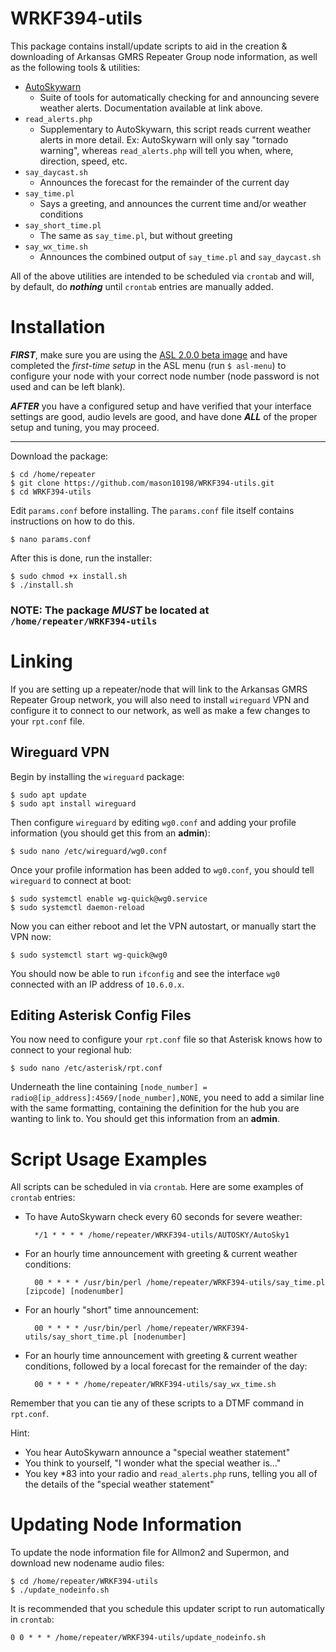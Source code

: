 # WRKF394-utils

This package contains install/update scripts to aid in the creation & downloading of Arkansas GMRS Repeater Group node information, as well as the following tools & utilities:
- [AutoSkywarn](https://kizzy03.wixsite.com/kf5vh/auto-skywarn)
    - Suite of tools for automatically checking for and announcing severe weather alerts. Documentation available at link above.
- `read_alerts.php`
    - Supplementary to AutoSkywarn, this script reads current weather alerts in more detail. Ex: AutoSkywarn will only say "tornado warning", whereas `read_alerts.php` will tell you when, where, direction, speed, etc.
- `say_daycast.sh`
    - Announces the forecast for the remainder of the current day
- `say_time.pl`
    - Says a greeting, and announces the current time and/or weather conditions
- `say_short_time.pl`
    - The same as `say_time.pl`, but without greeting
- `say_wx_time.sh`
    - Announces the combined output of `say_time.pl` and `say_daycast.sh`

All of the above utilities are intended to be scheduled via `crontab` and will, by default, do ***nothing*** until `crontab` entries are manually added.

# Installation

***FIRST***, make sure you are using the [ASL 2.0.0 beta image](http://downloads.allstarlink.org/index.php?b=ASL_Images_Beta) and have completed the *first-time setup* in the ASL menu (run `$ asl-menu`) to configure your node with your correct node number (node password is not used and can be left blank).

***AFTER*** you have a configured setup and have verified that your interface settings are good, audio levels are good, and have done ***ALL*** of the proper setup and tuning, you may proceed.

---
Download the package:

    $ cd /home/repeater
    $ git clone https://github.com/mason10198/WRKF394-utils.git
    $ cd WRKF394-utils

Edit `params.conf` before installing. The `params.conf` file itself contains instructions on how to do this.

    $ nano params.conf

After this is done, run the installer:
    
    $ sudo chmod +x install.sh
    $ ./install.sh

### NOTE: The package ***MUST*** be located at `/home/repeater/WRKF394-utils`

# Linking

If you are setting up a repeater/node that will link to the Arkansas GMRS Repeater Group network, you will also need to install `wireguard` VPN and configure it to connect to our network, as well as make a few changes to your `rpt.conf` file.

## Wireguard VPN

Begin by installing the `wireguard` package:

    $ sudo apt update
    $ sudo apt install wireguard

Then configure `wireguard` by editing `wg0.conf` and adding your profile information (you should get this from an **admin**):

    $ sudo nano /etc/wireguard/wg0.conf

Once your profile information has been added to `wg0.conf`, you should tell `wireguard` to connect at boot:

    $ sudo systemctl enable wg-quick@wg0.service
    $ sudo systemctl daemon-reload

Now you can either reboot and let the VPN autostart, or manually start the VPN now:

    $ sudo systemctl start wg-quick@wg0

You should now be able to run `ifconfig` and see the interface `wg0` connected with an IP address of `10.6.0.x`.

## Editing Asterisk Config Files
You now need to configure your `rpt.conf` file so that Asterisk knows how to connect to your regional hub:

    $ sudo nano /etc/asterisk/rpt.conf

Underneath the line containing `[node_number] = radio@[ip_address]:4569/[node_number],NONE`, you need to add a similar line with the same formatting, containing the definition for the hub you are wanting to link to. You should get this information from an **admin**.

# Script Usage Examples
All scripts can be scheduled in via `crontab`. Here are some examples of `crontab` entries:

- To have AutoSkywarn check every 60 seconds for severe weather:

        */1 * * * * /home/repeater/WRKF394-utils/AUTOSKY/AutoSky1

- For an hourly time announcement with greeting & current weather conditions:

        00 * * * * /usr/bin/perl /home/repeater/WRKF394-utils/say_time.pl [zipcode] [nodenumber]

- For an hourly "short" time announcement:

        00 * * * * /usr/bin/perl /home/repeater/WRKF394-utils/say_short_time.pl [nodenumber]

- For an hourly time announcement with greeting & current weather conditions, followed by a local forecast for the remainder of the day:
        
        00 * * * * /home/repeater/WRKF394-utils/say_wx_time.sh

Remember that you can tie any of these scripts to a DTMF command in `rpt.conf`.

Hint:

- You hear AutoSkywarn announce a "special weather statement"
- You think to yourself, "I wonder what the special weather is..."
- You key *83 into your radio and `read_alerts.php` runs, telling you all of the details of the "special weather statement"


# Updating Node Information
To update the node information file for Allmon2 and Supermon, and download new nodename audio files:

    $ cd /home/repeater/WRKF394-utils
    $ ./update_nodeinfo.sh

It is recommended that you schedule this updater script to run automatically in `crontab`:

    0 0 * * * /home/repeater/WRKF394-utils/update_nodeinfo.sh